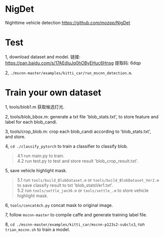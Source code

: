 # NigDet
Nighttime vehicle detection
https://github.com/mozpp/NigDet

# Test
1, download dataset and model. 链接: https://pan.baidu.com/s/17AEdluJq0hOByEHuc6Hnsg 提取码: 6dqp 

2, `./mscnn-master/examples/kitti_car/run_mscnn_detection.m`.

# Train your own dataset
1, tools/blob1.m 获取候选灯光.

2, tools/blob_bbox.m: generate a txt file 'blob_stats.txt', to store feature and label for each blob_candi.

3, tools/crop_blob.m: crop each blob_candi according to 'blob_stats.txt', and store.

4, `cd ./classify_pytorch` to train a classifier to classify blob.  
> 4.1 run main.py to train.  
> 4.2 run test.py to test and store result 'blob_crop_result.txt'.

5, save vehicle highlight mask.  
> 5.1 run `tools/build_BlobDataset.m` or `tools/build_BlobDataset_Ver2.m` to save classify result to txt 'blob_statsVer1.txt'.  
> 5.2 run `tools/settle_jan30.m` or `tools/settle_.m` to store vehicle highlight mask.

6, `tools/concat4ch.py` concat mask to original image.

7, follow `mscnn-master` to compile caffe and generate training label file.

8, `cd ./mscnn-master/examples/kitti_car/mscnn-p123s2-subcls3`, run `trian_mscnn.sh` to train a model.
